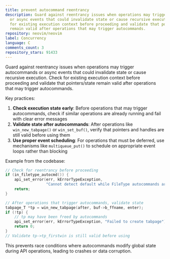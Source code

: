 ```yaml
---
title: prevent autocommand reentrancy
description: Guard against reentrancy issues when operations may trigger autocommands
  or async events that could invalidate state or cause recursive execution. Check
  for existing execution context before proceeding and validate that pointers/state
  remain valid after operations that may trigger autocommands.
repository: neovim/neovim
label: Concurrency
language: C
comments_count: 3
repository_stars: 91433
---
```


Guard against reentrancy issues when operations may trigger autocommands or async events that could invalidate state or cause recursive execution. Check for existing execution context before proceeding and validate that pointers/state remain valid after operations that may trigger autocommands.

Key practices:
1. **Check execution state early**: Before operations that may trigger autocommands, check if similar operations are already running and fail with clear error messages
2. **Validate state after autocommands**: After operations like `win_new_tabpage()` or `win_set_buf()`, verify that pointers and handles are still valid before using them
3. **Use proper event scheduling**: For operations that must be deferred, use mechanisms like `multiqueue_put()` to schedule on appropriate event loops rather than blocking

Example from the codebase:
```c
// Check for reentrancy before proceeding
if (in_filetype_autocmd()) {
    api_set_error(err, kErrorTypeException,
                  "Cannot detect default while FileType autocommands are running");
    return;
}

// After operations that trigger autocommands, validate state
tabpage_T *tp = win_new_tabpage(after, buf->b_ffname, enter);
if (!tp) {
    // tp may have been freed by autocommands
    api_set_error(err, kErrorTypeException, "Failed to create tabpage");
    return 0;
}
// Validate tp->tp_firstwin is still valid before using
```

This prevents race conditions where autocommands modify global state during API operations, leading to crashes or data corruption.